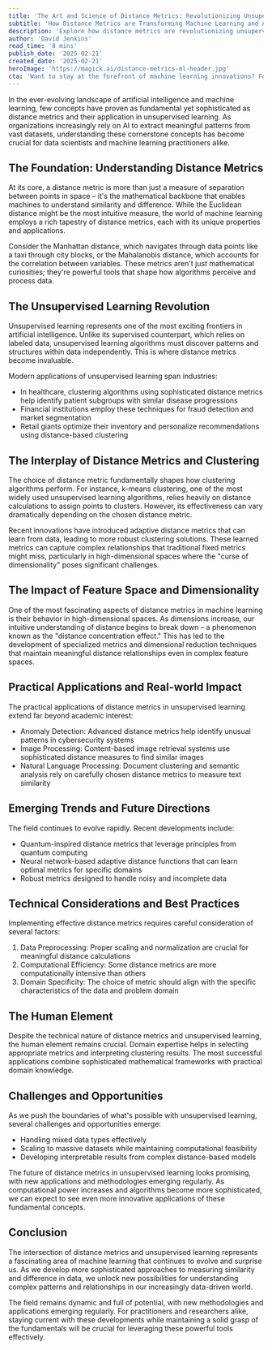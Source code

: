 ```yaml
---
title: 'The Art and Science of Distance Metrics: Revolutionizing Unsupervised Learning in Modern Machine Learning'
subtitle: 'How Distance Metrics are Transforming Machine Learning and AI'
description: 'Explore how distance metrics are revolutionizing unsupervised learning in modern machine learning. From fundamental concepts to cutting-edge applications, discover how these mathematical tools are shaping the future of AI and data analysis across industries.'
author: 'David Jenkins'
read_time: '8 mins'
publish_date: '2025-02-21'
created_date: '2025-02-21'
heroImage: 'https://magick.ai/distance-metrics-ml-header.jpg'
cta: 'Want to stay at the forefront of machine learning innovations? Follow us on LinkedIn for daily insights into AI, machine learning, and data science advancements that are shaping the future of technology.'
---
```


In the ever-evolving landscape of artificial intelligence and machine learning, few concepts have proven as fundamental yet sophisticated as distance metrics and their application in unsupervised learning. As organizations increasingly rely on AI to extract meaningful patterns from vast datasets, understanding these cornerstone concepts has become crucial for data scientists and machine learning practitioners alike.

## The Foundation: Understanding Distance Metrics

At its core, a distance metric is more than just a measure of separation between points in space – it's the mathematical backbone that enables machines to understand similarity and difference. While the Euclidean distance might be the most intuitive measure, the world of machine learning employs a rich tapestry of distance metrics, each with its unique properties and applications.

Consider the Manhattan distance, which navigates through data points like a taxi through city blocks, or the Mahalanobis distance, which accounts for the correlation between variables. These metrics aren't just mathematical curiosities; they're powerful tools that shape how algorithms perceive and process data.

## The Unsupervised Learning Revolution

Unsupervised learning represents one of the most exciting frontiers in artificial intelligence. Unlike its supervised counterpart, which relies on labeled data, unsupervised learning algorithms must discover patterns and structures within data independently. This is where distance metrics become invaluable.

Modern applications of unsupervised learning span industries:

- In healthcare, clustering algorithms using sophisticated distance metrics help identify patient subgroups with similar disease progressions
- Financial institutions employ these techniques for fraud detection and market segmentation
- Retail giants optimize their inventory and personalize recommendations using distance-based clustering

## The Interplay of Distance Metrics and Clustering

The choice of distance metric fundamentally shapes how clustering algorithms perform. For instance, k-means clustering, one of the most widely used unsupervised learning algorithms, relies heavily on distance calculations to assign points to clusters. However, its effectiveness can vary dramatically depending on the chosen distance metric.

Recent innovations have introduced adaptive distance metrics that can learn from data, leading to more robust clustering solutions. These learned metrics can capture complex relationships that traditional fixed metrics might miss, particularly in high-dimensional spaces where the "curse of dimensionality" poses significant challenges.

## The Impact of Feature Space and Dimensionality

One of the most fascinating aspects of distance metrics in machine learning is their behavior in high-dimensional spaces. As dimensions increase, our intuitive understanding of distance begins to break down – a phenomenon known as the "distance concentration effect." This has led to the development of specialized metrics and dimensional reduction techniques that maintain meaningful distance relationships even in complex feature spaces.

## Practical Applications and Real-world Impact

The practical applications of distance metrics in unsupervised learning extend far beyond academic interest:

- Anomaly Detection: Advanced distance metrics help identify unusual patterns in cybersecurity systems
- Image Processing: Content-based image retrieval systems use sophisticated distance measures to find similar images
- Natural Language Processing: Document clustering and semantic analysis rely on carefully chosen distance metrics to measure text similarity

## Emerging Trends and Future Directions

The field continues to evolve rapidly. Recent developments include:

- Quantum-inspired distance metrics that leverage principles from quantum computing
- Neural network-based adaptive distance functions that can learn optimal metrics for specific domains
- Robust metrics designed to handle noisy and incomplete data

## Technical Considerations and Best Practices

Implementing effective distance metrics requires careful consideration of several factors:

1. Data Preprocessing: Proper scaling and normalization are crucial for meaningful distance calculations
2. Computational Efficiency: Some distance metrics are more computationally intensive than others
3. Domain Specificity: The choice of metric should align with the specific characteristics of the data and problem domain

## The Human Element

Despite the technical nature of distance metrics and unsupervised learning, the human element remains crucial. Domain expertise helps in selecting appropriate metrics and interpreting clustering results. The most successful applications combine sophisticated mathematical frameworks with practical domain knowledge.

## Challenges and Opportunities

As we push the boundaries of what's possible with unsupervised learning, several challenges and opportunities emerge:

- Handling mixed data types effectively
- Scaling to massive datasets while maintaining computational feasibility
- Developing interpretable results from complex distance-based models

The future of distance metrics in unsupervised learning looks promising, with new applications and methodologies emerging regularly. As computational power increases and algorithms become more sophisticated, we can expect to see even more innovative applications of these fundamental concepts.

## Conclusion

The intersection of distance metrics and unsupervised learning represents a fascinating area of machine learning that continues to evolve and surprise us. As we develop more sophisticated approaches to measuring similarity and difference in data, we unlock new possibilities for understanding complex patterns and relationships in our increasingly data-driven world.

The field remains dynamic and full of potential, with new methodologies and applications emerging regularly. For practitioners and researchers alike, staying current with these developments while maintaining a solid grasp of the fundamentals will be crucial for leveraging these powerful tools effectively.